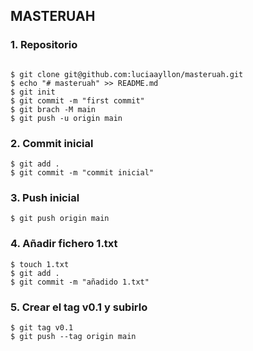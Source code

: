## MASTERUAH

### 1. Repositorio

```

$ git clone git@github.com:luciaayllon/masteruah.git
$ echo "# masteruah" >> README.md
$ git init
$ git commit -m "first commit"
$ git brach -M main
$ git push -u origin main

```

### 2. Commit inicial

```
$ git add .
$ git commit -m "commit inicial"
```



### 3. Push inicial

```
$ git push origin main
```

### 4. Añadir fichero 1.txt

```
$ touch 1.txt
$ git add .
$ git commit -m "añadido 1.txt"
```

### 5. Crear el tag v0.1 y subirlo

```
$ git tag v0.1
$ git push --tag origin main
```

